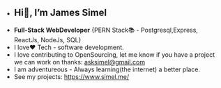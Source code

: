 - ## Hi👋, I’m James Simel
- **Full-Stack WebDeveloper** {PERN Stack📚 - Postgresql,Express, ReactJs, NodeJs, SQL}
- I love❤️ Tech - software development.
- I love contributing to OpenSourcing, let me know if you have a project we can work on thanks: asksimel@gmail.com
- I am adventureous - Always learning(the internet) a better place.
- See my projects: https://www.simel.me/
